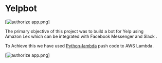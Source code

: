 # Yelpbot 
[![authorize app.png](https://github.com/akhi1312/Yelpbot/blob/master/YelpBot/Sample%20Images/Yelp.jpg)]


The primary objective of this project was to build a bot for Yelp using Amazon Lex which can be integrated with Facebook Messenger and Slack .

To Achieve this we have used [Python-lambda](https://github.com/nficano/python-lambda) push code to AWS Lambda.

[![authorize app.png](https://github.com/akhi1312/Yelpbot/blob/master/YelpBot/Sample%20Images/Snap1.png)]
